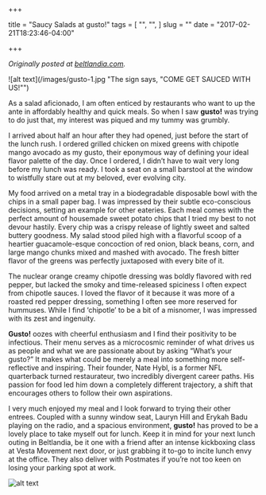 +++

title = "Saucy Salads at gusto!"
tags = [
  "",
  "",
]
slug = ""
date = "2017-02-21T18:23:46-04:00"

+++

<i>Originally posted at <a href="http://beltlandia.com/saucy-salads-at-gusto/">beltlandia.com</a>.</i>

![alt text](/images/gusto-1.jpg "The sign says, "COME GET SAUCED WITH US!"")

As a salad aficionado, I am often enticed by restaurants who want to up the ante in affordably healthy and quick meals. So when I saw <b>gusto!</b> was trying to do just that, my interest was piqued and my tummy was grumbly.

I arrived about half an hour after they had opened, just before the start of the lunch rush. I ordered grilled chicken on mixed greens with chipotle mango avocado as my gusto, their eponymous way of defining your ideal flavor palette of the day. Once I ordered, I didn’t have to wait very long before my lunch was ready. I took a seat on a small barstool at the window to wistfully stare out at my beloved, ever evolving city.

My food arrived on a metal tray in a biodegradable disposable bowl with the chips in a small paper bag. I was impressed by their subtle eco-conscious decisions, setting an example for other eateries. Each meal comes with the perfect amount of housemade sweet potato chips that I tried my best to not devour hastily. Every chip was a crispy release of lightly sweet and salted buttery goodness. My salad stood piled high with a flavorful scoop of a heartier guacamole-esque concoction of red onion, black beans, corn, and large mango chunks mixed and mashed with avocado. The fresh bitter flavor of the greens was perfectly juxtaposed with every bite of it.

The nuclear orange creamy chipotle dressing was boldly flavored with red pepper, but lacked the smoky and time-released spiciness I often expect from chipotle sauces. I loved the flavor of it because it was more of a roasted red pepper dressing, something I often see more reserved for hummuses. While I find ‘chipotle’ to be a bit of a misnomer, I was impressed with its zest and ingenuity.

<b>Gusto!</b> oozes with cheerful enthusiasm and I find their positivity to be infectious. Their menu serves as a microcosmic reminder of what drives us as people and what we are passionate about by asking “What’s your gusto?” It makes what could be merely a meal into something more self-reflective and inspiring. Their founder, Nate Hybl, is a former NFL quarterback turned restaurateur, two incredibly divergent career paths. His passion for food led him down a completely different trajectory, a shift that encourages others to follow their own aspirations.

I very much enjoyed my meal and I look forward to trying their other entrees. Coupled with a sunny window seat, Lauryn Hill and Erykah Badu playing on the radio, and a spacious environment, <b>gusto!</b> has proved to be a lovely place to take myself out for lunch. Keep it in mind for your next lunch outing in Beltlandia, be it one with a friend after an intense kickboxing class at Vesta Movement next door, or just grabbing it to-go to incite lunch envy at the office. They also deliver with Postmates if you’re not too keen on losing your parking spot at work.

![alt text](/images/gusto-1.jpg "My tasty salad and chips")